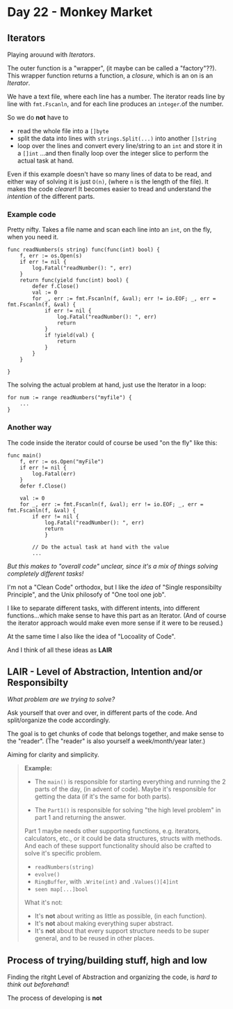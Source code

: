 # Day 22 - Monkey Market

## Iterators
Playing arouund with _Iterators_.

The outer function is a "wrapper", (it maybe can be called a "factory"??). This wrapper function returns a function, a _closure_, which is an on is an _Iterator_.

We have a text file, where each line has a number. 
The iterator reads line by line with `fmt.Fscanln`, and for each line produces an `integer`.of the number.


So we do **not** have to 
- read the whole file into a `[]byte`
- split the data into lines with `strings.Split(...)` into another `[]string`
- loop over the lines and convert every line/string to an `int` and store it in a `[]int`
...and then finally loop over the integer slice to perform the actual task at hand.

Even if this example doesn't have so many lines of data to be read, and either way of solving it is just `O(n)`, (where `n` is the length of the file). It makes the code _clearer_! It becomes easier to tread and understand the _intention_ of the different parts.

### Example code
Pretty nifty. Takes a file name and scan each line into an `int`, on the fly, when you need it.


``` 
func readNumbers(s string) func(func(int) bool) {
	f, err := os.Open(s)
	if err != nil {
		log.Fatal("readNumber(): ", err)
	}
	return func(yield func(int) bool) {
		defer f.Close()
		val := 0
		for _, err := fmt.Fscanln(f, &val); err != io.EOF; _, err = fmt.Fscanln(f, &val) {
			if err != nil {
				log.Fatal("readNumber(): ", err)
				return
			}
			if !yield(val) {
				return
			}
		}
	}

}

```

The solving the actual problem at hand, just use the Iterator in a loop:
```
for num := range readNumbers("myfile") { 
	... 
}
```

### Another way
The code inside the iterator could of course be used "on the fly" like this:

```
func main()
	f, err := os.Open("myFile")
	if err != nil {
		log.Fatal(err)
	}
	defer f.Close()

	val := 0
	for _, err := fmt.Fscanln(f, &val); err != io.EOF; _, err = fmt.Fscanln(f, &val) {
		if err != nil {
			log.Fatal("readNumber(): ", err)
			return
			}
	
		// Do the actual task at hand with the value
		...
```
_But this makes to "overall code" unclear, since it's a mix of things solving completely different tasks!_ 

I'm not a "Clean Code" orthodox, but I like the _idea_ of "Single responsibilty Principle", and the Unix philosofy of "One tool one job".

I like to separate different tasks, with different intents, into different functions...which make sense to have this part as an Iterator.
(And of course the iterator approach would make even more sense if it were to be reused.)

At the same time I also like the idea of "Locoality of Code". <!-- TODO: Primagen? --> 

And I think of all these ideas as **LAIR**

## LAIR - Level of Abstraction, Intention and/or Responsibilty

_What problem are we trying to solve?_

Ask yourself that over and over, in different parts of the code.
And split/organize the code accordingly.

The goal is to get chunks of code that belongs together, and make sense to the "reader". (The "reader" is also yourself a week/month/year later.)

Aiming for clarity and simplicity.



>**Example:**
>
>- The `main()` is responsible for starting everything and running the 2 parts of the day, (in advent of code). Maybe it's responsible for getting the data (if it's the same for both parts).
>
>- The `Part1()` is responsible for solving "the high level problem" in part 1 and returning the answer.
>
>Part 1 maybe needs other supporting functions, e.g. iterators, calculators, etc., or it could be data structures, structs with methods. 
>And each of these support functionality should also be crafted to solve it's specific problem.
>- `readNumbers(string)`
>- `evolve()`
>- `RingBuffer`, with `.Write(int)` and `.Values()[4]int`
>- `seen map[...]bool`
> 
>What it's not:
>- It's **not** about writing as little as possible, (in each function).
>- It's **not** about making everything super abstract.
>- It's **not** about that every support structure needs to be super general, and to be reused in other places.


## Process of trying/building stuff, high and low
Finding the ritght Level of Abstraction and organizing the code, is _hard to think out beforehand_!

The process of developing is **not**
